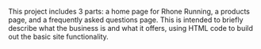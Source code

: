 This project includes 3 parts: a home page for Rhone Running, a products page, and a frequently asked questions page. This is intended to briefly describe what the business is and what it offers, using HTML code to build out the basic site functionality.